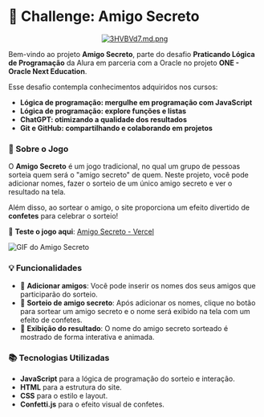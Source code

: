 # 🎁 Challenge: Amigo Secreto  

<p align="center">
  <a href="https://freeimage.host/i/3HVBVd7">
    <img src="https://iili.io/3HVBVd7.md.png" alt="3HVBVd7.md.png" border="0">
  </a>
</p>

Bem-vindo ao projeto **Amigo Secreto**, parte do desafio **Praticando Lógica de Programação** da Alura em parceria com a Oracle no projeto **ONE - Oracle Next Education**.

Esse desafio contempla conhecimentos adquiridos nos cursos:

- **Lógica de programação: mergulhe em programação com JavaScript**
- **Lógica de programação: explore funções e listas**
- **ChatGPT: otimizando a qualidade dos resultados**
- **Git e GitHub: compartilhando e colaborando em projetos**

### 🚀 Sobre o Jogo

O **Amigo Secreto** é um jogo tradicional, no qual um grupo de pessoas sorteia quem será o "amigo secreto" de quem. Neste projeto, você pode adicionar nomes, fazer o sorteio de um único amigo secreto e ver o resultado na tela.

Além disso, ao sortear o amigo, o site proporciona um efeito divertido de **confetes** para celebrar o sorteio!

🔗 **Teste o jogo aqui**: [Amigo Secreto - Vercel](https://praticando-logica-de-programacao-challenge-amigo-secreto.vercel.app/)

![GIF do Amigo Secreto](assets/amigoSecreto.gif)

### 💡 Funcionalidades

- 🎲 **Adicionar amigos**: Você pode inserir os nomes dos seus amigos que participarão do sorteio.
- 🎉 **Sorteio de amigo secreto**: Após adicionar os nomes, clique no botão para sortear um amigo secreto e o nome será exibido na tela com um efeito de confetes.
- 🎁 **Exibição do resultado**: O nome do amigo secreto sorteado é mostrado de forma interativa e animada.

### 📚 Tecnologias Utilizadas

- **JavaScript** para a lógica de programação do sorteio e interação.
- **HTML** para a estrutura do site.
- **CSS** para o estilo e layout.
- **Confetti.js** para o efeito visual de confetes.

